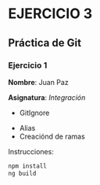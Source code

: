 # EJERCICIO 3
## Práctica de Git
### Ejercicio 1

**Nombre**: Juan Paz

**Asignatura**: *Integración*

* GitIgnore
- Alias
- Creaciónd de ramas

Instrucciones:
```bash
npm install
ng build
```
